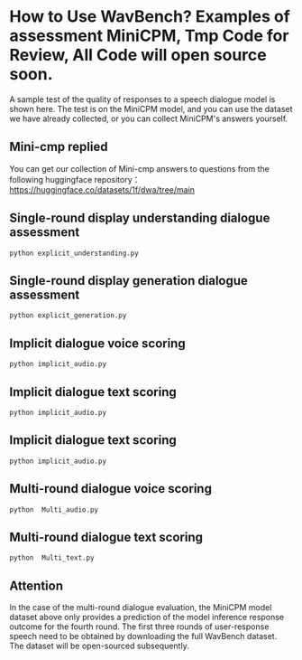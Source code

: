 # How to Use WavBench? Examples of assessment MiniCPM, Tmp Code for Review, All Code will open source soon.

A sample test of the quality of responses to a speech dialogue model is shown here. The test is on the  MiniCPM model, and you can use the dataset we have already collected, or you can collect  MiniCPM's answers yourself.

##  Mini-cmp replied

You can get our collection of  Mini-cmp answers to questions from the following huggingface repository：https://huggingface.co/datasets/1f/dwa/tree/main

## Single-round display understanding dialogue assessment

```
python explicit_understanding.py
```

## Single-round display generation dialogue assessment

```
python explicit_generation.py
```

## Implicit dialogue voice scoring

```
python implicit_audio.py
```

## Implicit dialogue text scoring

```
python implicit_audio.py
```

## Implicit dialogue text scoring

```
python implicit_audio.py
```

## Multi-round dialogue voice scoring

```
python  Multi_audio.py
```

## Multi-round dialogue text scoring

```
python  Multi_text.py
```
## Attention
In the case of the multi-round dialogue evaluation, the MiniCPM model dataset above only provides a prediction of the model inference response outcome for the fourth round. The first three rounds of user-response speech need to be obtained by downloading the full WavBench dataset. The dataset will be open-sourced subsequently.
